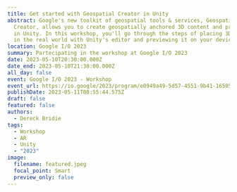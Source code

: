 ```yaml
---
title: Get started with Geospatial Creator in Unity
abstract: Google's new toolkit of geospatial tools & services, Geospatial
  Creator, allows you to create geospatially anchored 3D content and preview it
  in Unity. In this workshop, you'll go through the steps of placing 3D content
  in the real world with Unity's editor and previewing it on your device.
location: Google I/O 2023
summary: Partecipating in the workshop at Google I/O 2023
date: 2023-05-10T20:30:00.000Z
date_end: 2023-05-10T21:30:00.000Z
all_day: false
event: Google I/O 2023 - Workshop
event_url: https://io.google/2023/program/e0949a49-5d57-4551-9b41-1650536a5800/
publishDate: 2023-05-11T08:55:44.575Z
draft: false
featured: false
authors:
  - Dereck Bridie
tags:
  - Workshop
  - AR
  - Unity
  - "2023"
image:
  filename: featured.jpeg
  focal_point: Smart
  preview_only: false
---
```


